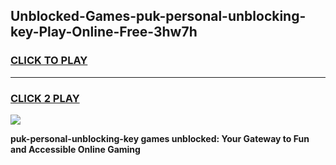 
## Unblocked-Games-puk-personal-unblocking-key-Play-Online-Free-3hw7h
<h3>
<a href="https://premium76.site?title=puk-personal-unblocking-key&ref=26A">CLICK TO PLAY</a></h3>
<hr>

<h3>
<a href="https://premium76.site?title=puk-personal-unblocking-key&ref=26A">CLICK 2 PLAY</a>
  
</h3>

<a href="https://premium76.site?title=puk-personal-unblocking-key&ref=26A"><img src="https://clearcache.store/games.png"></a>


**puk-personal-unblocking-key games unblocked: Your Gateway to Fun and Accessible Online Gaming**
